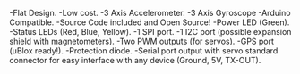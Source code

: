 -Flat Design.
-Low cost.
-3 Axis Accelerometer.
-3 Axis Gyroscope
-Arduino Compatible.
-Source Code included and Open Source!
-Power LED (Green).
-Status LEDs (Red, Blue, Yellow).
-1 SPI port.
-1 I2C port (possible expansion shield with magnetometers).
-Two PWM outputs (for servos).
-GPS port (uBlox ready!).
-Protection diode.
-Serial port output with servo standard connector for easy interface with any device (Ground, 5V, TX-OUT).